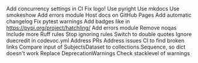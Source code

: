 Add concurrency settings in CI
Fix logo!
Use pyright
Use mkdocs
Use smokeshow
Add errors module
Host docs on GitHub Pages
Add automatic changelog
Fix pytest warnings
Add badges like in https://pypi.org/project/hatchling/
Add errors module
Remove noqas
Include more Ruff rules
Stop ignoring rules
Switch to double quotes
Ignore duecredit in codevoc.yml
Address PRs
Address issues
CI to find broken links
Compare input of SubjectsDataset to collections.Sequence, so dict doesn't work
Replace DeprecationWarnings
Check stacklevel of warnings
